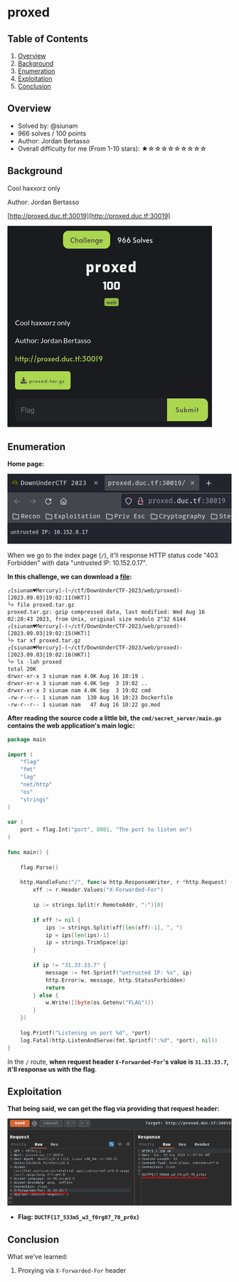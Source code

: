 # proxed

## Table of Contents

1. [Overview](#overview)
2. [Background](#background)
3. [Enumeration](#enumeration)
4. [Exploitation](#exploitation)
5. [Conclusion](#conclusion)

## Overview

- Solved by: @siunam
- 966 solves / 100 points
- Author: Jordan Bertasso
- Overall difficulty for me (From 1-10 stars): ★☆☆☆☆☆☆☆☆☆

## Background

Cool haxxorz only

Author: Jordan Bertasso

[http://proxed.duc.tf:30019](http://proxed.duc.tf:30019)

![](https://raw.githubusercontent.com/siunam321/CTF-Writeups/main/DownUnderCTF-2023/images/Pasted%20image%2020230903185912.png)

## Enumeration

**Home page:**

![](https://raw.githubusercontent.com/siunam321/CTF-Writeups/main/DownUnderCTF-2023/images/Pasted%20image%2020230903185940.png)

When we go to the index page (`/`), it'll response HTTP status code "403 Forbidden" with data "untrusted IP: 10.152.0.17".

**In this challenge, we can download a [file](https://github.com/siunam321/CTF-Writeups/blob/main/DownUnderCTF-2023/web/proxed/proxed.tar.gz):**
```shell
┌[siunam♥Mercury]-(~/ctf/DownUnderCTF-2023/web/proxed)-[2023.09.03|19:02:11(HKT)]
└> file proxed.tar.gz                         
proxed.tar.gz: gzip compressed data, last modified: Wed Aug 16 02:28:43 2023, from Unix, original size modulo 2^32 6144
┌[siunam♥Mercury]-(~/ctf/DownUnderCTF-2023/web/proxed)-[2023.09.03|19:02:15(HKT)]
└> tar xf proxed.tar.gz              
┌[siunam♥Mercury]-(~/ctf/DownUnderCTF-2023/web/proxed)-[2023.09.03|19:02:16(HKT)]
└> ls -lah proxed
total 20K
drwxr-xr-x 3 siunam nam 4.0K Aug 16 10:19 .
drwxr-xr-x 3 siunam nam 4.0K Sep  3 19:02 ..
drwxr-xr-x 3 siunam nam 4.0K Sep  3 19:02 cmd
-rw-r--r-- 1 siunam nam  130 Aug 16 10:23 Dockerfile
-rw-r--r-- 1 siunam nam   47 Aug 16 10:22 go.mod
```

**After reading the source code a little bit, the `cmd/secret_server/main.go` contains the web application's main logic:**
```go
package main

import (
    "flag"
    "fmt"
    "log"
    "net/http"
    "os"
    "strings"
)

var (
    port = flag.Int("port", 8081, "The port to listen on")
)

func main() {

    flag.Parse()

    http.HandleFunc("/", func(w http.ResponseWriter, r *http.Request) {
        xff := r.Header.Values("X-Forwarded-For")

        ip := strings.Split(r.RemoteAddr, ":")[0]

        if xff != nil {
            ips := strings.Split(xff[len(xff)-1], ", ")
            ip = ips[len(ips)-1]
            ip = strings.TrimSpace(ip)
        }

        if ip != "31.33.33.7" {
            message := fmt.Sprintf("untrusted IP: %s", ip)
            http.Error(w, message, http.StatusForbidden)
            return
        } else {
            w.Write([]byte(os.Getenv("FLAG")))
        }
    })

    log.Printf("Listening on port %d", *port)
    log.Fatal(http.ListenAndServe(fmt.Sprintf(":%d", *port), nil))
}
```

In the `/` route, **when request header `X-Forwarded-For`'s value is `31.33.33.7`, it'll response us with the flag**.

## Exploitation

**That being said, we can get the flag via providing that request header:**

![](https://raw.githubusercontent.com/siunam321/CTF-Writeups/main/DownUnderCTF-2023/images/Pasted%20image%2020230903190810.png)

- **Flag: `DUCTF{17_533m5_w3_f0rg07_70_pr0x}`**

## Conclusion

What we've learned:

1. Proxying via `X-Forwarded-For` header